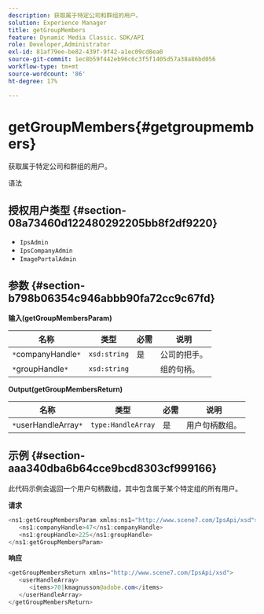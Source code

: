 ```yaml
---
description: 获取属于特定公司和群组的用户。
solution: Experience Manager
title: getGroupMembers
feature: Dynamic Media Classic，SDK/API
role: Developer,Administrator
exl-id: 81af79ee-be82-439f-9f42-a1ec09cd8ea0
source-git-commit: 1ec8b59f442eb96c6c3f5f1405d57a38a86bd056
workflow-type: tm+mt
source-wordcount: '86'
ht-degree: 17%

---
```


# getGroupMembers{#getgroupmembers}

获取属于特定公司和群组的用户。

语法

## 授权用户类型 {#section-08a73460d122480292205bb8f2df9220}

* `IpsAdmin`
* `IpsCompanyAdmin`
* `ImagePortalAdmin`

## 参数 {#section-b798b06354c946abbb90fa72cc9c67fd}

**输入(getGroupMembersParam)**

| 名称 | 类型 | 必需 | 说明 |
|---|---|---|---|
| `*`companyHandle`*` | `xsd:string` | 是 | 公司的把手。 |
| `*`groupHandle`*` | `xsd:string` |  | 组的句柄。 |

**Output(getGroupMembersReturn)**

| 名称 | 类型 | 必需 | 说明 |
|---|---|---|---|
| `*`userHandleArray`*` | `type:HandleArray` | 是 | 用户句柄数组。 |

## 示例 {#section-aaa340dba6b64cce9bcd8303cf999166}

此代码示例会返回一个用户句柄数组，其中包含属于某个特定组的所有用户。

**请求**

```java
<ns1:getGroupMembersParam xmlns:ns1="http://www.scene7.com/IpsApi/xsd">
   <ns1:companyHandle>47</ns1:companyHandle>
   <ns1:groupHandle>225</ns1:groupHandle>
</ns1:getGroupMembersParam>
```

**响应**

```java
<getGroupMembersReturn xmlns="http://www.scene7.com/IpsApi/xsd">
   <userHandleArray>
      <items>70|kmagnusson@adobe.com</items>
   </userHandleArray>
</getGroupMembersReturn>
```
